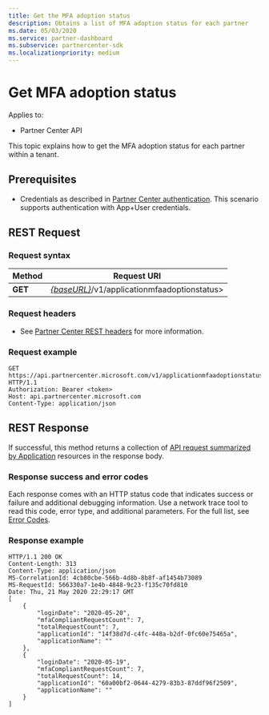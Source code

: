 ```yaml
---
title: Get the MFA adoption status
description: Obtains a list of MFA adoption status for each partner
ms.date: 05/03/2020
ms.service: partner-dashboard
ms.subservice: partnercenter-sdk
ms.localizationpriority: medium
---
```


# Get MFA adoption status

Applies to:

- Partner Center API

This topic explains how to get the MFA adoption status for each partner within a tenant.

## Prerequisites

- Credentials as described in [Partner Center authentication](partner-center-authentication.md). This scenario supports authentication with App+User credentials.

## REST Request

### Request syntax

| Method  | Request URI                                                               |
|---------|---------------------------------------------------------------------------|
| **GET** | [*{baseURL}*](partner-center-rest-urls.md)/v1/applicationmfaadoptionstatus> |

### Request headers

- See [Partner Center REST headers](headers.md) for more information.

### Request example

```http
GET https://api.partnercenter.microsoft.com/v1/applicationmfaadoptionstatus HTTP/1.1
Authorization: Bearer <token>
Host: api.partnercenter.microsoft.com
Content-Type: application/json
```

## REST Response

If successful, this method returns a collection of [API request summarized by Application](mfa-resources.md#api-request-summarized-by-application) resources in the response body.


### Response success and error codes

Each response comes with an HTTP status code that indicates success or failure and additional debugging information. Use a network trace tool to read this code, error type, and additional parameters. For the full list, see [Error Codes](error-codes.md).

### Response example

``` http
HTTP/1.1 200 OK
Content-Length: 313
Content-Type: application/json
MS-CorrelationId: 4cb80cbe-566b-4d8b-8b8f-af1454b73089
MS-RequestId: 566330a7-1e4b-4848-9c23-f135c70fd810
Date: Thu, 21 May 2020 22:29:17 GMT
[
    {
        "loginDate": "2020-05-20",
        "mfaCompliantRequestCount": 7,
        "totalRequestCount": 7,
        "applicationId": "14f38d7d-c4fc-448a-b2df-0fc60e75465a",
        "applicationName": ""
    },
    {
        "loginDate": "2020-05-19",
        "mfaCompliantRequestCount": 7,
        "totalRequestCount": 14,
        "applicationId": "60a00bf2-0644-4279-83b3-87ddf96f2509",
        "applicationName": ""
    }
]
```
